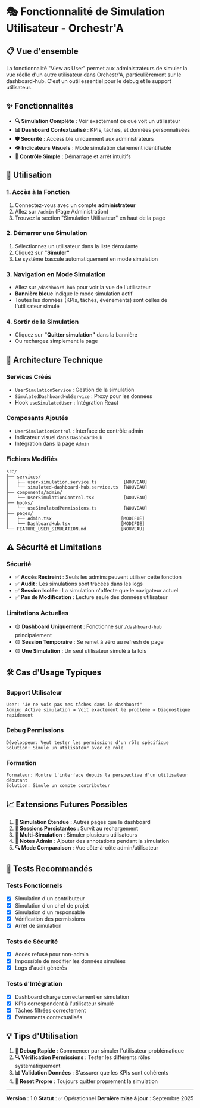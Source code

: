 # 🎭 Fonctionnalité de Simulation Utilisateur - Orchestr'A

## 📋 Vue d'ensemble

La fonctionnalité "View as User" permet aux administrateurs de simuler la vue réelle d'un autre utilisateur dans Orchestr'A, particulièrement sur le dashboard-hub. C'est un outil essentiel pour le debug et le support utilisateur.

## ✨ Fonctionnalités

- **🔍 Simulation Complète** : Voir exactement ce que voit un utilisateur
- **📊 Dashboard Contextualisé** : KPIs, tâches, et données personnalisées
- **🛡️ Sécurité** : Accessible uniquement aux administrateurs
- **👁️ Indicateurs Visuels** : Mode simulation clairement identifiable
- **🔄 Contrôle Simple** : Démarrage et arrêt intuitifs

## 🚀 Utilisation

### 1. Accès à la Fonction
1. Connectez-vous avec un compte **administrateur**
2. Allez sur `/admin` (Page Administration)
3. Trouvez la section "Simulation Utilisateur" en haut de la page

### 2. Démarrer une Simulation
1. Sélectionnez un utilisateur dans la liste déroulante
2. Cliquez sur **"Simuler"**
3. Le système bascule automatiquement en mode simulation

### 3. Navigation en Mode Simulation
- Allez sur `/dashboard-hub` pour voir la vue de l'utilisateur
- **Bannière bleue** indique le mode simulation actif
- Toutes les données (KPIs, tâches, événements) sont celles de l'utilisateur simulé

### 4. Sortir de la Simulation
- Cliquez sur **"Quitter simulation"** dans la bannière
- Ou rechargez simplement la page

## 🔧 Architecture Technique

### Services Créés
- `UserSimulationService` : Gestion de la simulation
- `SimulatedDashboardHubService` : Proxy pour les données
- Hook `useSimulatedUser` : Intégration React

### Composants Ajoutés
- `UserSimulationControl` : Interface de contrôle admin
- Indicateur visuel dans `DashboardHub`
- Intégration dans la page `Admin`

### Fichiers Modifiés
```
src/
├── services/
│   ├── user-simulation.service.ts          [NOUVEAU]
│   └── simulated-dashboard-hub.service.ts  [NOUVEAU]
├── components/admin/
│   └── UserSimulationControl.tsx           [NOUVEAU]
├── hooks/
│   └── useSimulatedPermissions.ts          [NOUVEAU]
├── pages/
│   ├── Admin.tsx                          [MODIFIÉ]
│   └── DashboardHub.tsx                   [MODIFIÉ]
└── FEATURE_USER_SIMULATION.md             [NOUVEAU]
```

## ⚠️ Sécurité et Limitations

### Sécurité
- ✅ **Accès Restreint** : Seuls les admins peuvent utiliser cette fonction
- ✅ **Audit** : Les simulations sont tracées dans les logs
- ✅ **Session Isolée** : La simulation n'affecte que le navigateur actuel
- ✅ **Pas de Modification** : Lecture seule des données utilisateur

### Limitations Actuelles
- 🟡 **Dashboard Uniquement** : Fonctionne sur `/dashboard-hub` principalement
- 🟡 **Session Temporaire** : Se remet à zéro au refresh de page
- 🟡 **Une Simulation** : Un seul utilisateur simulé à la fois

## 🛠️ Cas d'Usage Typiques

### Support Utilisateur
```
User: "Je ne vois pas mes tâches dans le dashboard"
Admin: Active simulation → Voit exactement le problème → Diagnostique rapidement
```

### Debug Permissions
```
Développeur: Veut tester les permissions d'un rôle spécifique
Solution: Simule un utilisateur avec ce rôle
```

### Formation
```
Formateur: Montre l'interface depuis la perspective d'un utilisateur débutant
Solution: Simule un compte contributeur
```

## 📈 Extensions Futures Possibles

1. **🔄 Simulation Étendue** : Autres pages que le dashboard
2. **💾 Sessions Persistantes** : Survit au rechargement
3. **👥 Multi-Simulation** : Simuler plusieurs utilisateurs
4. **📝 Notes Admin** : Ajouter des annotations pendant la simulation
5. **🔍 Mode Comparaison** : Vue côte-à-côte admin/utilisateur

## 🧪 Tests Recommandés

### Tests Fonctionnels
- [x] Simulation d'un contributeur
- [x] Simulation d'un chef de projet
- [x] Simulation d'un responsable
- [x] Vérification des permissions
- [x] Arrêt de simulation

### Tests de Sécurité
- [x] Accès refusé pour non-admin
- [x] Impossible de modifier les données simulées
- [x] Logs d'audit générés

### Tests d'Intégration
- [x] Dashboard charge correctement en simulation
- [x] KPIs correspondent à l'utilisateur simulé
- [x] Tâches filtrées correctement
- [x] Événements contextualisés

## 💡 Tips d'Utilisation

1. **🎯 Debug Rapide** : Commencer par simuler l'utilisateur problématique
2. **🔍 Vérification Permissions** : Tester les différents rôles systématiquement
3. **📊 Validation Données** : S'assurer que les KPIs sont cohérents
4. **🔄 Reset Propre** : Toujours quitter proprement la simulation

---

**Version** : 1.0
**Statut** : ✅ Opérationnel
**Dernière mise à jour** : Septembre 2025